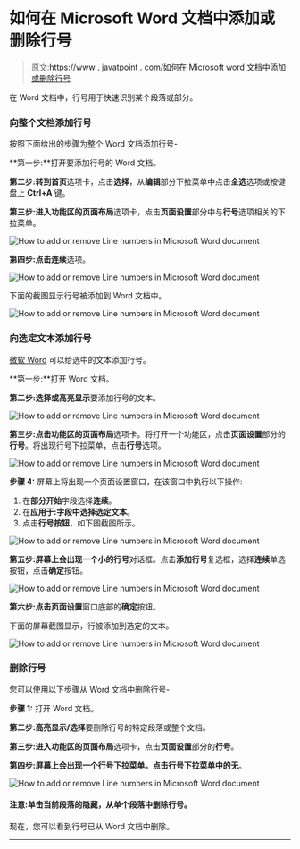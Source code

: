 # 如何在 Microsoft Word 文档中添加或删除行号

> 原文:[https://www . javatpoint . com/如何在 Microsoft word 文档中添加或删除行号](https://www.javatpoint.com/how-to-add-or-remove-line-numbers-in-microsoft-word-document)

在 Word 文档中，行号用于快速识别某个段落或部分。

### 向整个文档添加行号

按照下面给出的步骤为整个 Word 文档添加行号-

**第一步:**打开要添加行号的 Word 文档。

**第二步:**转到**首页**选项卡，点击**选择**，从**编辑**部分下拉菜单中点击**全选**选项或按键盘上 **Ctrl+A** 键。

**第三步:**进入功能区的**页面布局**选项卡，点击**页面设置**部分中与**行号**选项相关的下拉菜单。

![How to add or remove Line numbers in Microsoft Word document](../Images/1f2e3575a7821c2ec86781904b149086.png)

**第四步:**点击**连续**选项。

![How to add or remove Line numbers in Microsoft Word document](../Images/0be4385f1bb0896572843d7801714934.png)

下面的截图显示行号被添加到 Word 文档中。

![How to add or remove Line numbers in Microsoft Word document](../Images/31641aed8fe504d1a3c46f0652e511e2.png)

### 向选定文本添加行号

[微软 Word](https://www.javatpoint.com/ms-word-tutorial) 可以给选中的文本添加行号。

**第一步:**打开 Word 文档。

**第二步:选择或高亮显示**要添加行号的文本。

![How to add or remove Line numbers in Microsoft Word document](../Images/fba61c3a11c6be83e36f84045f1550c8.png)

**第三步:**点击功能区的**页面布局**选项卡。将打开一个功能区，点击**页面设置**部分的**行号**。将出现行号下拉菜单，点击**行号**选项。

![How to add or remove Line numbers in Microsoft Word document](../Images/e5ac9dc6c87a58454fb6409fdfb81caf.png)

**步骤 4:** 屏幕上将出现一个页面设置窗口，在该窗口中执行以下操作:

1.  在**部分开始**字段选择**连续**。
2.  在**应用于:**字段中选择**选定文本**。
3.  点击**行号按钮**，如下图截图所示。

![How to add or remove Line numbers in Microsoft Word document](../Images/71e5cecbd2142d8dd3fd409fd1856178.png)

**第五步:**屏幕上会出现一个小的**行号**对话框。点击**添加行号**复选框，选择**连续**单选按钮，点击**确定**按钮。

![How to add or remove Line numbers in Microsoft Word document](../Images/e30a97c0876bbcddb8fa6ac5b8bb0979.png)

**第六步:**点击**页面设置**窗口底部的**确定**按钮。

下面的屏幕截图显示，行被添加到选定的文本。

![How to add or remove Line numbers in Microsoft Word document](../Images/ef6d71137c862cce28b306143f670ae6.png)

### 删除行号

您可以使用以下步骤从 Word 文档中删除行号-

**步骤 1:** 打开 Word 文档。

**第二步:高亮显示/选择**要删除行号的特定段落或整个文档。

**第三步:**进入功能区的**页面布局**选项卡，点击**页面设置**部分的**行号**。

**第四步:**屏幕上会出现一个行号下拉菜单。点击行号下拉菜单中的**无**。

![How to add or remove Line numbers in Microsoft Word document](../Images/cab36100f53d993374f34f2be9aeaa7d.png)

#### 注意:单击当前段落的隐藏，从单个段落中删除行号。

现在，您可以看到行号已从 Word 文档中删除。

* * *